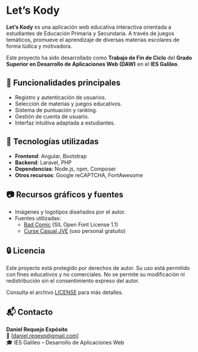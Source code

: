 # Let’s Kody

**Let’s Kody** es una aplicación web educativa interactiva orientada a estudiantes de Educación Primaria y Secundaria. A través de juegos temáticos, promueve el aprendizaje de diversas materias escolares de forma lúdica y motivadora.

Este proyecto ha sido desarrollado como **Trabajo de Fin de Ciclo** del **Grado Superior en Desarrollo de Aplicaciones Web (DAW)** en el **IES Galileo**.

## 🧩 Funcionalidades principales

- Registro y autenticación de usuarios.
- Selección de materias y juegos educativos.
- Sistema de puntuación y ranking.
- Gestión de cuenta de usuario.
- Interfaz intuitiva adaptada a estudiantes.

## 🚀 Tecnologías utilizadas

- **Frontend**: Angular, Bootstrap
- **Backend**: Laravel, PHP
- **Dependencias**: Node.js, npm, Composer
- **Otros recursos**: Google reCAPTCHA, FontAwesome

## 📷 Recursos gráficos y fuentes

- Imágenes y logotipos diseñados por el autor.
- Fuentes utilizadas:
  - [Bad Comic](https://www.dafont.com/es/bad-comic.font) (SIL Open Font License 1.1)
  - [Curse Casual JVE](https://www.dafont.com/es/curse-casual-jve.font) (uso personal gratuito)

## 🔒 Licencia

Este proyecto está protegido por derechos de autor. Su uso está permitido con fines educativos y no comerciales. No se permite su modificación ni redistribución sin el consentimiento expreso del autor.

Consulta el archivo [LICENSE](./LICENSE) para más detalles.

## 📬 Contacto

**Daniel Requejo Expósito**  
📧 [daniel.reqexp@gmail.com]  
🎓 IES Galileo – Desarrollo de Aplicaciones Web
